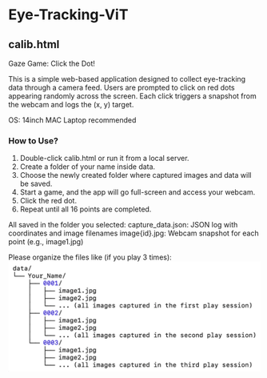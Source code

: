 # Eye-Tracking-ViT

## calib.html
Gaze Game: Click the Dot!

This is a simple web-based application designed to collect eye-tracking data through a camera feed. Users are prompted to click on red dots appearing randomly across the screen. Each click triggers a snapshot from the webcam and logs the (x, y) target.

OS: 14inch MAC Laptop recommended

### How to Use?
1. Double-click calib.html or run it from a local server.
2. Create a folder of your name inside data.
2. Choose the newly created folder where captured images and data will be saved.
3. Start a game, and the app will go full-screen and access your webcam.
4. Click the red dot.
5. Repeat until all 16 points are completed.

All saved in the folder you selected:
    capture_data.json: JSON log with coordinates and image filenames
    image{id}.jpg: Webcam snapshot for each point (e.g., image1.jpg)

Please organize the files like (if you play 3 times):
    ![Alt text for the image](https://github.com/harryshu1997/Eye-Tracking-ViT/blob/main/tree.png)
            
